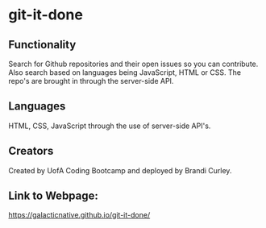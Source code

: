 # git-it-done

## Functionality
Search for Github repositories and their open issues so you can contribute. Also search based on languages being JavaScript, HTML or CSS. The repo's are brought in through the server-side API.

## Languages
HTML, CSS, JavaScript through the use of server-side API's.

## Creators
Created by UofA Coding Bootcamp and deployed by Brandi Curley.

## Link to Webpage:
https://galacticnative.github.io/git-it-done/

